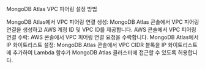 MongoDB Atlas VPC 피어링 설정 방법

MongoDB Atlas에서 VPC 피어링 연결 생성: MongoDB Atlas 콘솔에서 VPC 피어링 연결을 생성하고 AWS 계정 ID 및 VPC ID를 제공합니다.
AWS 콘솔에서 VPC 피어링 연결 수락: AWS 콘솔에서 VPC 피어링 연결 요청을 수락합니다.
MongoDB Atlas에서 IP 화이트리스트 설정: MongoDB Atlas 콘솔에서 VPC CIDR 블록을 IP 화이트리스트에 추가하여 Lambda 함수가 MongoDB Atlas 클러스터에 접근할 수 있도록 허용합니다.
